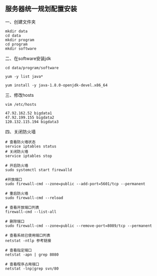 ## 服务器统一规划配置安装

一、创建文件夹

```shell
mkdir data
cd data
mkdir program
cd program
mkdir software
```

二、在software安装jdk

```shell
cd data/program/software

yum -y list java*

yum install -y java-1.8.0-openjdk-devel.x86_64
```

三、修改hosts

```shell
vim /etc/hosts

47.92.162.52 bigdata1
47.92.199.155 bigdata2
120.132.115.194 bigdata3
```

四、关闭防火墙

```shell
# 查看防火墙状态
service iptables status
# 关闭防火墙
service iptables stop

# 开启防火墙
sudo systemctl start firewalld 

#开放端口
sudo firewall-cmd --zone=public --add-port=5601/tcp --permanent 

# 重启防火墙
sudo firewall-cmd --reload 

# 查看开放端口列表
firewall-cmd --list-all 

# 删除端口
sudo firewall-cmd --zone=public --remove-port=8089/tcp --permanent 

# 查看系统已使用端口列表
netstat -ntlp 参考链接 

# 查看指定端口
netstat -apn | grep 8080 

# 查看程序占用端口
netstat -lnp|grep svn/80
```

